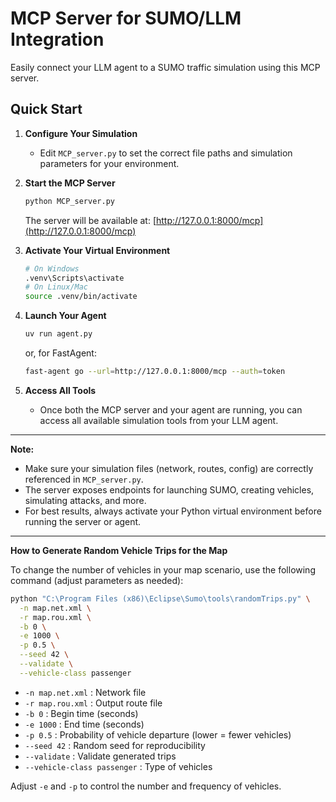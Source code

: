 # MCP Server for SUMO/LLM Integration

Easily connect your LLM agent to a SUMO traffic simulation using this MCP server.

## Quick Start

1. **Configure Your Simulation**
   - Edit `MCP_server.py` to set the correct file paths and simulation parameters for your environment.

2. **Start the MCP Server**
   ```bash
   python MCP_server.py
   ```
   The server will be available at: [http://127.0.0.1:8000/mcp](http://127.0.0.1:8000/mcp)

3. **Activate Your Virtual Environment**
   ```bash
   # On Windows
   .venv\Scripts\activate
   # On Linux/Mac
   source .venv/bin/activate
   ```

4. **Launch Your Agent**
   ```bash
   uv run agent.py
   ```
   or, for FastAgent:
   ```bash
   fast-agent go --url=http://127.0.0.1:8000/mcp --auth=token
   ```

5. **Access All Tools**
   - Once both the MCP server and your agent are running, you can access all available simulation tools from your LLM agent.

---

**Note:**
- Make sure your simulation files (network, routes, config) are correctly referenced in `MCP_server.py`.
- The server exposes endpoints for launching SUMO, creating vehicles, simulating attacks, and more.
- For best results, always activate your Python virtual environment before running the server or agent.

---

**How to Generate Random Vehicle Trips for the Map**

To change the number of vehicles in your map scenario, use the following command (adjust parameters as needed):

```bash
python "C:\Program Files (x86)\Eclipse\Sumo\tools\randomTrips.py" \
  -n map.net.xml \
  -r map.rou.xml \
  -b 0 \
  -e 1000 \
  -p 0.5 \
  --seed 42 \
  --validate \
  --vehicle-class passenger
```

- `-n map.net.xml` : Network file
- `-r map.rou.xml` : Output route file
- `-b 0` : Begin time (seconds)
- `-e 1000` : End time (seconds)
- `-p 0.5` : Probability of vehicle departure (lower = fewer vehicles)
- `--seed 42` : Random seed for reproducibility
- `--validate` : Validate generated trips
- `--vehicle-class passenger` : Type of vehicles

Adjust `-e` and `-p` to control the number and frequency of vehicles.